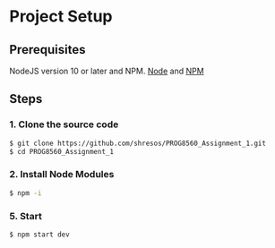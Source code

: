 # Project Setup

## Prerequisites

NodeJS version 10 or later and NPM.
[Node](http://nodejs.org/) and [NPM](https://npmjs.org/)

## Steps

### 1. Clone the source code
```sh
$ git clone https://github.com/shresos/PROG8560_Assignment_1.git
$ cd PROG8560_Assignment_1
```
### 2. Install Node Modules
```sh
$ npm -i 
```
### 5. Start
```sh
$ npm start dev
```

